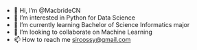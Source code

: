 - 👋 Hi, I’m @MacbrideCN
- 👀 I’m interested in Python for Data Science
- 🌱 I’m currently learning Bachelor of Science Informatics major
- 💞️ I’m looking to collaborate on Machine Learning
- 📫 How to reach me sircossy@gmail.com

<!---
MacbrideCN/MacbrideCN is a ✨ special ✨ repository because its `README.md` (this file) appears on your GitHub profile.
You can click the Preview link to take a look at your changes.
--->
